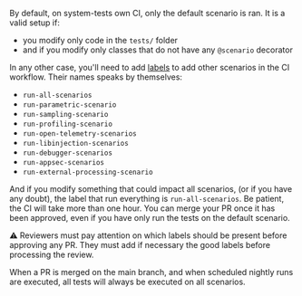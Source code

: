 By default, on system-tests own CI, only the default scenario is ran. It is a valid setup if:

- you modify only code in the `tests/` folder
- and if you modify only classes that do not have any `@scenario` decorator

In any other case, you'll need to add [labels](https://docs.github.com/en/issues/using-labels-and-milestones-to-track-work/managing-labels#applying-labels-to-issues-and-pull-requests) to add other scenarios in the CI workflow. Their names speaks by themselves:

- `run-all-scenarios`
- `run-parametric-scenario`
- `run-sampling-scenario`
- `run-profiling-scenario`
- `run-open-telemetry-scenarios`
- `run-libinjection-scenarios`
- `run-debugger-scenarios`
- `run-appsec-scenarios`
- `run-external-processing-scenario`

And if you modify something that could impact all scenarios, (or if you have any doubt), the label that run everything is `run-all-scenarios`. Be patient, the CI will take more than one hour. You can merge your PR once it has been approved, even if you have only run the tests on the default scenario.

:warning: Reviewers must pay attention on which labels should be present before approving any PR. They must add if necessary the good labels before processing the review.

When a PR is merged on the main branch, and when scheduled nightly runs are executed, all tests will always be executed on all scenarios.
